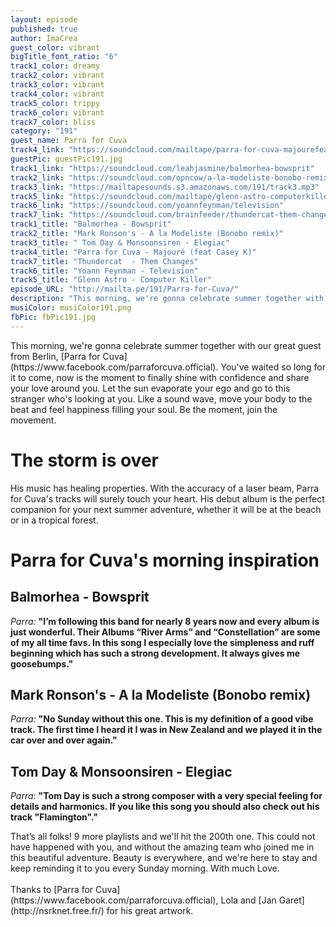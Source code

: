 ```yaml
---
layout: episode
published: true
author: ImaCrea
guest_color: vibrant
bigTitle_font_ratio: "6"
track1_color: dreamy
track2_color: vibrant
track3_color: vibrant
track4_color: vibrant
track5_color: trippy
track6_color: vibrant
track7_color: bliss
category: "191"
guest_name: Parra for Cuva
track4_link: "https://soundcloud.com/mailtape/parra-for-cuva-majourefeat-casey-k"
guestPic: guestPic191.jpg
track1_link: "https://soundcloud.com/leahjasmine/balmorhea-bowsprit"
track2_link: "https://soundcloud.com/opncow/a-la-modeliste-bonobo-remix"
track3_link: "https://mailtapesounds.s3.amazonaws.com/191/track3.mp3"
track5_link: "https://soundcloud.com/mailtape/glenn-astro-computerkiller"
track6_link: "https://soundcloud.com/yoannfeynman/television"
track7_link: "https://soundcloud.com/brainfeeder/thundercat-them-changes"
track1_title: "Balmorhea - Bowsprit"
track2_title: "Mark Ronson's - A la Modeliste (Bonobo remix)"
track3_title: " Tom Day & Monsoonsiren - Elegiac"
track4_title: "Parra for Cuva - Majouré (feat Casey K)"
track7_title: "Thundercat  - Them Changes"
track6_title: "Yoann Feynman - Television"
track5_title: "Glenn Astro - Computer Killer"
episode_URL: "http://mailta.pe/191/Parra-for-Cuva/"
description: "This morning, we're gonna celebrate summer together with our great guest from Berlin, Parra for Cuva. You've waited so long for it to come, now is the moment to finally shine with confidence and share your love around you. Let the sun evaporate your ego and go to this stranger who's looking at you. Like a sound wave, move your body to the beat and feel happiness filling your soul. Be the moment, join the movement."
musiColor: musiColor191.png
fbPic: fbPic191.jpg
---
```






<p id="introduction">This morning, we're gonna celebrate summer together with our great guest from Berlin, [Parra for Cuva](https://www.facebook.com/parraforcuva.official). You've waited so long for it to come, now is the moment to finally shine with confidence and share your love around you. Let the sun evaporate your ego and go to this stranger who's looking at you. Like a sound wave, move your body to the beat and feel happiness filling your soul. Be the moment, join the movement.</p>
 
# The storm is over

His music has healing properties. With the accuracy of a laser beam, Parra for Cuva's tracks will surely touch your heart. His debut album is the perfect companion for your next summer adventure, whether it will be at the beach or in a tropical forest.
 
# Parra for Cuva's morning inspiration

## Balmorhea - Bowsprit
_Parra:_ **"**I’m following this band for nearly 8 years now and every album is just wonderful. Their Albums “River Arms” and “Constellation” are some of my all time favs. In this song I especially love the simpleness and ruff beginning which has such a strong development. It always gives me goosebumps.**"**
 
## Mark Ronson's - A la Modeliste (Bonobo remix)
_Parra:_ **"**No Sunday without this one. This is my definition of a good vibe track. The first time I heard it I was in New Zealand and we played it in the car over and over again.**"**
 
## Tom Day & Monsoonsiren - Elegiac
_Parra:_ **"**Tom Day is such a strong composer with a very special feeling for details and harmonics. If you like this song you should also check out his track "Flamington".**"**
 
<p id="outroduction">
That’s all folks! 9 more playlists and we'll hit the 200th one. This could not have happened with you, and without the amazing team who joined me in this beautiful adventure. Beauty is everywhere, and we're here to stay and keep reminding it to you every Sunday morning. With much Love.
<br/><br/>
Thanks to [Parra for Cuva](https://www.facebook.com/parraforcuva.official), Lola and [Jan Garet](http://nsrknet.free.fr/) for his great artwork.
</p>
